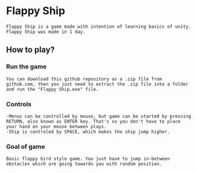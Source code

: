 # Flappy Ship
    Flappy Ship is a game made with intention of learning basics of unity. Flappy Ship was made in 1 day.

## How to play?

### Run the game
    You can download this github repository as a .zip file from github.com, then you just need to extract the .zip file into a folder and run the "Flappy Ship.exe" file.

### Controls
    -Menus can be controlled by mouse, but game can be started by pressing RETURN, also known as ENTER key. That's so you don't have to place your hand on your mouse between plays.
    -Ship is controled by SPACE, which makes the ship jump higher.

### Goal of game
    Basic flappy bird style game. You just have to jump in-between obstacles which are going towards you with random position.